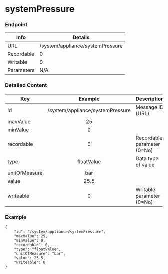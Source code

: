 # systemPressure



### Endpoint

| Info  | Details |
| ------------- | ------------- |
| URL   | /system/appliance/systemPressure   |
| Recordable   | 0   |
| Writable   | 0   |
| Parameters  | N/A  |

### Detailed Content

|  Key  | Example | Description |
| ------------- | :------: | ------------------------------ |
|  id | /system/appliance/systemPressure | Message ID (URL) |
|  maxValue | 25 |  |
|  minValue | 0 |  |
|  recordable | 0 | Recordable parameter (0=No) |
|  type | floatValue | Data type of value |
|  unitOfMeasure | bar |  |
|  value | 25.5 |  |
|  writeable | 0 | Writable parameter (0=No) |

### Example
```
{
    "id": "/system/appliance/systemPressure",
    "maxValue": 25,
    "minValue": 0,
    "recordable": 0,
    "type": "floatValue",
    "unitOfMeasure": "bar",
    "value": 25.5,
    "writeable": 0
}
```
